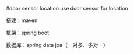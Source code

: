 #door sensor location
use door sensor for location

搭建：maven

框架：spring boot

数据库：spring data jpa（一对多、多对一）